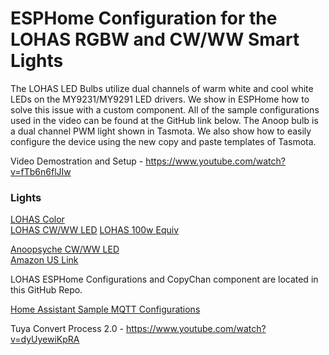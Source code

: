 # ESPHome Configuration for the LOHAS RGBW and CW/WW Smart Lights

The LOHAS LED Bulbs utilize dual channels of warm white and cool white LEDs on the MY9231/MY9291 LED drivers.  We show in ESPHome how to solve this issue with a custom component.  All of the sample configurations used in the video can be found at the GitHub link below.  The Anoop bulb is a dual channel PWM light shown in Tasmota.  We also show how to easily configure the device using the new copy and paste templates of Tasmota.

Video Demostration and Setup - https://www.youtube.com/watch?v=fTb6n6flJIw

### Lights
[LOHAS Color](https://amzn.to/2M9Dzqh)  
[LOHAS CW/WW LED](https://amzn.to/2U8L1Vm) 
[LOHAS 100w Equiv](https://amzn.to/2OhNNaJ) 

[Anoopsyche CW/WW LED](https://amzn.to/2VLE790)  
[Amazon US Link](https://amzn.to/2DDNYI4)

LOHAS ESPHome Configurations and CopyChan component are located in this GitHub Repo.

[Home Assistant Sample MQTT Configurations](https://github.com/digiblur/Sonoff-Tasmota/wiki/Smart-Bulbs)

Tuya Convert Process 2.0 - https://www.youtube.com/watch?v=dyUyewiKpRA
